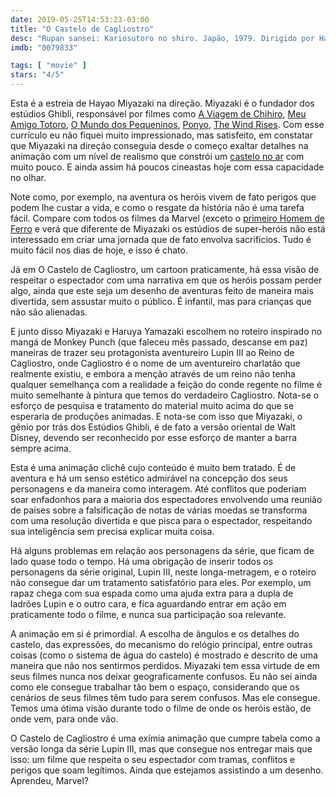 ```yaml
---
date: 2019-05-25T14:53:23-03:00
title: "O Castelo de Cagliostro"
desc: "Rupan sansei: Kariosutoro no shiro. Japão, 1979. Dirigido por Hayao Miyazaki. Roteiro de Miyazaki e Haruya Yamazaki baseado no mangá de Monkey Punch com personagens de Maurice Leblanc. Com Yasuo Yamada, Eiko Masuyama, Kiyoshi Kobayashi."
imdb: "0079833"

tags: [ "movie" ]
stars: "4/5"
---
```

Esta é a estreia de Hayao Miyazaki na direção. Miyazaki é o fundador dos estúdios Ghibli, responsável por filmes como [A Viagem de Chihiro](/a-viagem-de-chihiro), [Meu Amigo Totoro](/meu-amigo-totoro), [O Mundo dos Pequeninos](/o-mundo-dos-pequeninos), [Ponyo](/ponyo-uma-amizade-que-veio-do-mar), [The Wind Rises](/the-wind-rises). Com esse currículo eu não fiquei muito impressionado, mas satisfeito, em constatar que Miyazaki na direção conseguia desde o começo exaltar detalhes na animação com um nível de realismo que constrói um [castelo no ar](/o-castelo-no-ceu) com muito pouco. E ainda assim há poucos cineastas hoje com essa capacidade no olhar.

Note como, por exemplo, na aventura os heróis vivem de fato perigos que podem lhe custar a vida, e como o resgate da história não é uma tarefa fácil. Compare com todos os filmes da Marvel (exceto o [primeiro Homem de Ferro](/homem-de-ferro) e verá que diferente de Miyazaki os estúdios de super-heróis não está interessado em criar uma jornada que de fato envolva sacrifícios. Tudo é muito fácil nos dias de hoje, e isso é chato.

Já em O Castelo de Cagliostro, um cartoon praticamente, há essa visão de respeitar o espectador com uma narrativa em que os heróis possam perder algo, ainda que este seja um desenho de aventuras feito de maneira mais divertida, sem assustar muito o público. É infantil, mas para crianças que não são alienadas.

E junto disso Miyazaki e Haruya Yamazaki escolhem no roteiro inspirado no mangá de Monkey Punch (que faleceu mês passado, descanse em paz) maneiras de trazer seu protagonista aventureiro Lupin III ao Reino de Cagliostro, onde Cagliostro é o nome de um aventureiro charlatão que realmente existiu, e embora a menção através de um reino não tenha qualquer semelhança com a realidade a feição do conde regente no filme é muito semelhante à pintura que temos do verdadeiro Cagliostro. Nota-se o esforço de pesquisa e tratamento do material muito acima do que se esperaria de produções animadas. E nota-se com isso que Miyazaki, o gênio por trás dos Estúdios Ghibli, é de fato a versão oriental de Walt Disney, devendo ser reconhecido por esse esforço de manter a barra sempre acima.

Esta é uma animação clichê cujo conteúdo é muito bem tratado. É de aventura e há um senso estético admirável na concepção dos seus personagens e da maneira como interagem. Até conflitos que poderiam soar enfadonhos para a maioria dos espectadores envolvendo uma reunião de países sobre a falsificação de notas de várias moedas se transforma com uma resolução divertida e que pisca para o espectador, respeitando sua inteligência sem precisa explicar muita coisa.

Há alguns problemas em relação aos personagens da série, que ficam de lado quase todo o tempo. Há uma obrigação de inserir todos os personagens da série original, Lupin III, neste longa-metragem, e o roteiro não consegue dar um tratamento satisfatório para eles. Por exemplo, um rapaz chega com sua espada como uma ajuda extra para a dupla de ladrões Lupin e o outro cara, e fica aguardando entrar em ação em praticamente todo o filme, e nunca sua participação soa relevante.

A animação em si é primordial. A escolha de ângulos e os detalhes do castelo, das expressões, do mecanismo do relógio principal, entre outras coisas (como o sistema de água do castelo) é mostrado e descrito de uma maneira que não nos sentirmos perdidos. Miyazaki tem essa virtude de em seus filmes nunca nos deixar geograficamente confusos. Eu não sei ainda como ele consegue trabalhar tão bem o espaço, considerando que os cenários de seus filmes têm tudo para serem confusos. Mas ele consegue. Temos uma ótima visão durante todo o filme de onde os heróis estão, de onde vem, para onde vão.

O Castelo de Cagliostro é uma exímia animação que cumpre tabela como a versão longa da série Lupin III, mas que consegue nos entregar mais que isso: um filme que respeita o seu espectador com tramas, conflitos e perigos que soam legítimos. Ainda que estejamos assistindo a um desenho. Aprendeu, Marvel?
